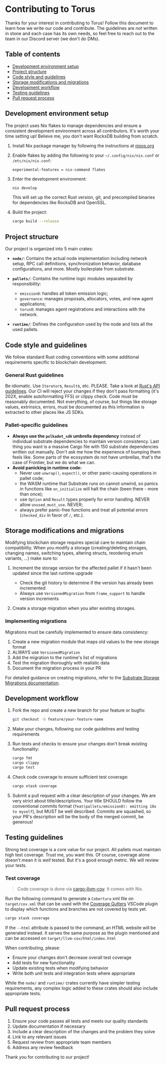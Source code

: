 # Contributing to Torus

Thanks for your interest in contributing to Torus! Follow this document to learn how we write our code and contribute. The guidelines are _not_ written in stone and each case has its own needs, so feel free to reach out to the team in our Discord server (we don't do DMs).

## Table of contents

- [Development environment setup](#development-environment-setup)
- [Project structure](#project-structure)
- [Code style and guidelines](#code-style-and-guidelines)
- [Storage modifications and migrations](#storage-modifications-and-migrations)
- [Development workflow](#development-workflow)
- [Testing guidelines](#testing-guidelines)
- [Pull request process](#pull-request-process)

## Development environment setup

The project uses Nix flakes to manage dependencies and ensure a consistent development environment across all contributors. It's worth your time setting up! Believe me, you don't want RocksDB building from scratch.

1. Install Nix package manager by following the instructions at [nixos.org](https://nixos.org/download.html)
2. Enable flakes by adding the following to your `~/.config/nix/nix.conf` or `/etc/nix/nix.conf`:
   ```
   experimental-features = nix-command flakes
   ```
3. Enter the development environment:

   ```bash
   nix develop
   ```

   This will set up the correct Rust version, git, and precompiled binaries for dependencies like RocksDB and OpenSSL.

4. Build the project:
   ```bash
   cargo build --release
   ```

## Project structure

Our project is organized into 5 main crates:

- **`node/`**: Contains the actual node implementation including network setup, RPC call definitions, synchronization behavior, database configurations, and more. Mostly boilerplate from substrate.

- **`pallets/`**: Contains the runtime logic modules separated by responsibility:

  - `emission0`: handles all token emission logic;
  - `governance`: manages proposals, allocators, votes, and new agent applications;
  - `torus0`: manages agent registrations and interactions with the network.

- **`runtime/`**: Defines the configuration used by the node and lists all the used pallets.

## Code style and guidelines

We follow standard Rust coding conventions with some additional requirements specific to blockchain development.

### General Rust guidelines

Be idiomatic. Use `Iterator`s, `Result`s, etc. PLEASE. Take a look at [Rust's API guidelines](https://rust-lang.github.io/api-guidelines/). Our CI will reject your changes if they don't pass formatting (it's 202X, enable autoformatting FFS) or clippy check. Code must be reasonably documented. Not everything, of course, but things like storage values, extrinsics, errors, must be documented as this information is extracted to other places like JS SDKs.

### Pallet-specific guidelines

- **Always use the `polkadot_sdk` umbrella dependency** instead of individual substrate dependencies to maintain version consistency. Last thing you want is a massive Cargo file with 150 substrate dependencies written out manually. Don't ask me how the experience of bumping them feels like. Some parts of the ecosystem do not have umbrellas, that's the case of Frontier, but we do what we can.
- **Avoid panicking in runtime code:**
  - Never use `unwrap()`, `expect()`, or other panic-causing operations in pallet code;
  - the WASM runtime that Substrate runs on cannot unwind, so panics in functions like `on_initialize` will halt the chain (been there - more than once);
  - use `Option` and `Result` types properly for error handling. NEVER allow `unused_must_use`. NEVER;
  - always prefer panic-free functions and treat all potential errors (`checked_div` in favor of `/`, etc.).

## Storage modifications and migrations

Modifying blockchain storage requires special care to maintain chain compatibility. When you modify a storage (creating/deleting storages, changing names, switching types, altering structs, reordering enum variants, ...) make sure to:

1. Increment the storage version for the affected pallet if it hasn't been updated since the last runtime upgrade

   - Check the git history to determine if the version has already been incremented
   - Always use `VersionedMigration` from `frame_support` to handle version increments

2. Create a storage migration when you alter existing storages.

### Implementing migrations

Migrations must be carefully implemented to ensure data consistency:

1. Create a new migration module that maps old values to the new storage format
2. ALWAYS use `VersionedMigration`
3. Add the migration to the runtime's list of migrations
4. Test the migration thoroughly with realistic data
5. Document the migration process in your PR

For detailed guidance on creating migrations, refer to the [Substrate Storage Migrations documentation](https://docs.polkadot.com/develop/parachains/maintenance/storage-migrations/).

## Development workflow

1. Fork the repo and create a new branch for your feature or bugfix:

   ```bash
   git checkout -b feature/your-feature-name
   ```

2. Make your changes, following our code guidelines and testing requirements

3. Run tests and checks to ensure your changes don't break existing functionality:

   ```bash
   cargo fmt
   cargo clippy
   cargo test
   ```

4. Check code coverage to ensure sufficient test coverage:

   ```bash
   cargo xtask coverage
   ```

5. Submit a pull request with a clear description of your changes.
   We are very strict about title/descriptions. Your title SHOULD follow the conventional commits format (`feat(pallets/emission0): emitting 10x to myself`), but MUST be well described. Commits are squashed, so your PR's description will be the body of the merged commit, be generous!

## Testing guidelines

Strong test coverage is a core value for our project. All pallets must maintain high test coverage. Trust me, you want this. Of course, coverage alone doesn't mean it is _well_ tested. But it's a good enough metric. We will review your tests.

### Test coverage

> Code coverage is done via [cargo-llvm-cov](https://github.com/taiki-e/cargo-llvm-cov). It comes with Nix.

Run the following command to generate a `Cobertura` xml file on `target/cov.xml` that can be used with the [Coverage Gutters](https://marketplace.visualstudio.com/items?itemName=ryanluker.vscode-coverage-gutters) VSCode plugin to display which functions and branches are not covered by tests yet.

```bash
cargo xtask coverage
```

If the `--html` attribute is passed to the command, an HTML website will be generated instead. It serves the same purpose as the plugin mentioned and can be accessed on `target/llvm-cov/html/index.html`

When contributing, please:

- Ensure your changes don't decrease overall test coverage
- Add tests for new functionality
- Update existing tests when modifying behavior
- Write both unit tests and integration tests where appropriate

While the `node/` and `runtime/` crates currently have simpler testing requirements, any complex logic added to these crates should also include appropriate tests.

## Pull request process

1. Ensure your code passes all tests and meets our quality standards
2. Update documentation if necessary
3. Include a clear description of the changes and the problem they solve
4. Link to any relevant issues
5. Request review from appropriate team members
6. Address any review feedback

Thank you for contributing to our project!
